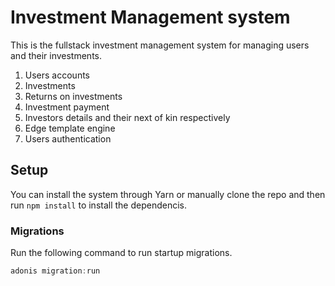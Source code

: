 # Investment Management system

This is the fullstack investment management system for managing users and their investments.

1. Users accounts
2. Investments
3. Returns on investments
4. Investment payment
5. Investors details and their next of kin respectively
6. Edge template engine
7. Users authentication

## Setup


You can install the system through Yarn or manually clone the repo and then run `npm install` to install the dependencis.


### Migrations

Run the following command to run startup migrations.

```js
adonis migration:run
```
